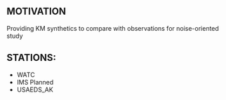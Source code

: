 ## MOTIVATION
Providing KM synthetics to compare with observations for noise-oriented study

## STATIONS:
- WATC
- IMS Planned
- USAEDS\_AK
